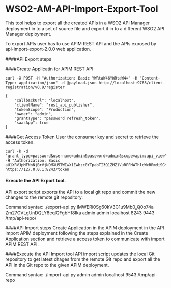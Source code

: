 # WSO2-AM-API-Import-Export-Tool

This tool helps to export all the created APIs in a WSO2 API Manager deployment in to a set of source file and export it in to a different WSO2 API Manager deployment.

To export APIs user has to use APIM REST API and the APIs exposed by api-import-export-2.0.0 web application.

####API Export steps

####Create Applicatin for APIM REST API:
```
curl -X POST -H "Authorization: Basic YWRtaW46YWRtaW4=" -H "Content-Type: application/json" -d @payload.json http://localhost:9763/client-registration/v0.9/register

{
    "callbackUrl": "localhost",
    "clientName": "rest_api_publisher",
    "tokenScope": "Production",
    "owner": "admin",
    "grantType": "password refresh_token",
    "saasApp": true
}
```

####Get Access Token
User the consumer key and secret to retrieve the access token.
```
curl -k -d "grant_type=password&username=admin&password=admin&scope=apim:api_view" -H "Authorization: Basic aU1XRVJpMFNnNjBrVjNDMXU5TWIwX1Ewbzc0YTpabTI3Q1ZMZ1VuRFFMWThlcWxRRmdiSGY4SWth" https://127.0.0.1:8243/token
```

#### Execute the API Export tool.
API export script exports the API to a local git repo and commit the new changes to the remote git repository.

Command syntax:
./export-api.py iMWERi0Sg60kV3C1u9Mb0_Q0o74a Zm27CVLgUnDQLY8eqlQFgbHf8Ika admin admin localhost 8243 9443 /tmp/api-repo/


####API Import steps
Create Application in the APIM deployment in the API import APIM deployment following the steps explained in the Create Application section and retrieve a access token to communicate with import APIM REST API.

####Execute the API Import tool
API import script updates the local Git repository to get latest chages from the remote Git repo and export all the API in the Git repo to the given APIM deployment.

Command syntax:
./import-api.py admin admin localhost 9543 /tmp/api-repo
